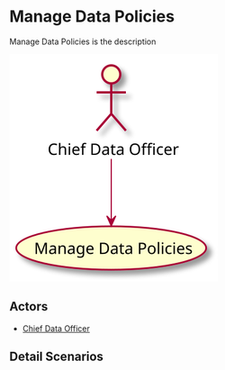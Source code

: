 # Manage Data Policies

Manage Data Policies is the description

![Activities Diagram](./activities.svg)

## Actors

* [Chief Data Officer](/actors/ChiefDataOfficer/index.md)


## Detail Scenarios

  


